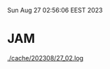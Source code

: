 Sun Aug 27 02:56:06 EEST 2023
# JAM
<a href='./cache/202308/27_02.log'>./cache/202308/27_02.log</a>
